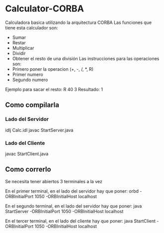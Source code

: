 # Calculator-CORBA
Calculadora basica utilizando la arquitectura CORBA
Las funciones que tiene esta calculador son:
- Sumar
- Restar
- Multiplicar
- Dividir
- Obtener el resto de una división
Las instrucciones para las operaciones son:
- Primero poner la operacion (+, -, /, *, R)
- Primer numero 
- Segundo numero

Ejemplo para sacar el resto:
R 40 3
Resultado: 1


## Como compilarla
### Lado del Servidor
idlj Calc.idl
javac StartServer.java

### Lado del Cliente
javac StartClient.java

## Como correrlo
Se necesita tener abiertos 3 terminales a la vez

En el primer terminal, en el lado del servidor hay que poner:
orbd -ORBInitialPort 1050 -ORBInitialHost localhost

En el segundo terminal, en el lado del servidor hay que poner:
java StartServer -ORBInitialPort 1050 -ORBInitialHost localhost

En el tercer terminal, en el lado del cliente hay que poner:
java StartClient -ORBInitialPort 1050 -ORBInitialHost localhost

